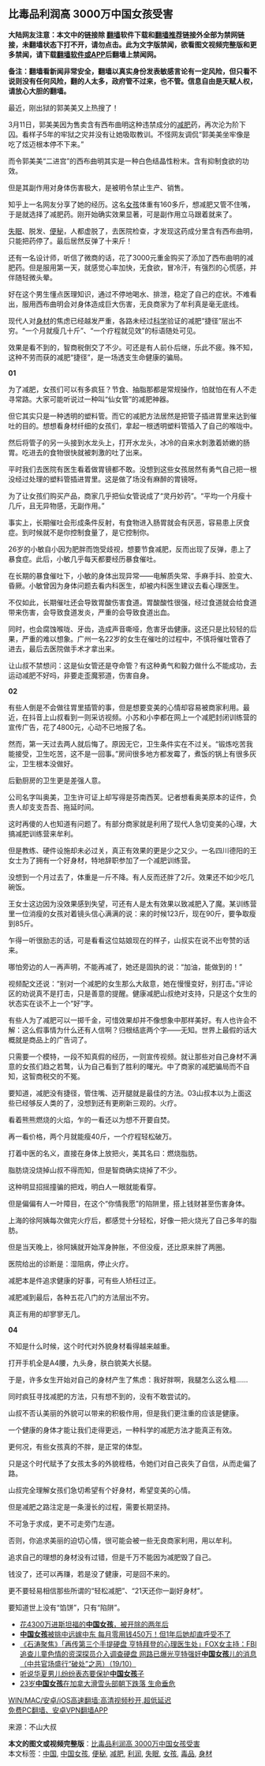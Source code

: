  <h2>比毒品利润高 3000万中国女孩受害</h2> <p class="notice"><b>大陆网友注意：本文中的链接除 <a href="https://github.com/bannedbook/fanqiang" >翻墙</a>软件下载和<a href="https://github.com/killgcd/justmysocks/blob/master/README.md">翻墙推荐</a>链接外全部为禁网链接，未翻墙状态下打不开，请勿点击。此为文字版禁闻，欲看图文视频完整版和更多禁闻，请下载<a href="https://github.com/bannedbook/fanqiang">翻墙软件或APP</a>后翻墙上禁闻网。</p><p>备注：翻墙看新闻非常安全，翻墙以真实身份发表敏感言论有一定风险，但只看不说则没有任何风险，翻的人太多，政府管不过来，也不管。信息自由是天赋人权，请放心大胆的翻墙。</b></p>  <div class="entry"> <p>最近，刚出狱的郭美美又上热搜了！</p> <p>3月11日，郭美美因为售卖含有西布曲明这种违禁成分的<a href="https://www.bannedbook.org/bnews/tag/%e5%87%8f%e8%82%a5/" class="st_tag internal_tag" rel="tag" title="标签 减肥 下的日志">减肥</a>药，再次沦为阶下囚。看样子5年的牢狱之灾并没有让她吸取教训。不怪网友调侃“郭美美坐牢像是吃了炫迈根本停不下来。”</p> <p>而令郭美美“二进宫”的西布曲明其实是一种白色结晶性粉末。含有抑制食欲的功效。</p> <p>但是其副作用对身体伤害极大，是被明令禁止生产、销售。</p> <p>知乎上一名网友分享了她的经历。这名<a href="https://www.bannedbook.org/bnews/tag/%e5%a5%b3%e5%ad%a9/" class="st_tag internal_tag" rel="tag" title="标签 女孩 下的日志">女孩</a>体重有160多斤，想减肥又管不住嘴，于是就选择了减肥药。刚开始确实效果显著，可是副作用立马跟着就来了。</p> <p><a href="https://www.bannedbook.org/bnews/tag/%e5%a4%b1%e7%9c%a0/" class="st_tag internal_tag" rel="tag" title="标签 失眠 下的日志">失眠</a>、脱发、<a href="https://www.bannedbook.org/bnews/tag/%e4%be%bf%e7%a7%98/" class="st_tag internal_tag" rel="tag" title="标签 便秘 下的日志">便秘</a>，人都虚脱了，去医院检查，才发现这药成分里含有西布曲明，只能把药停了。最后居然反弹了十来斤！</p> <p>还有一名设计师，听信了微商的话，花了3000元重金购买了添加了西布曲明的减肥药。但是服用第一天，就感觉心率加快，无食欲，冒冷汗，有强烈的心慌感，并伴随轻微头晕。</p> <p>好在这个男生懂点医理知识，通过不停地喝水、排泄，稳定了自己的症状。不难看出，服用西布曲明会对身体造成巨大伤害，无良商家为了牟利真是毫无底线。</p> <p>现代人对<a href="https://www.bannedbook.org/bnews/tag/%E8%BA%AB%E6%9D%90/" class="st_tag internal_tag" rel="tag" title="标签 身材 下的日志">身材</a>的焦虑已经越发严重，各路未经过<span class='wp_keywordlink'><a href="https://www.bannedbook.org/forum11/topic309.html" title="禁片：“科学”的棍子" target="_blank">科学</a></span>验证的减肥“捷径”层出不穷。“一个月就瘦几十斤”、“一个疗程就见效”的标语随处可见。</p> <p>效果是看不到的，智商税倒交了不少。可还是有人前仆后继，乐此不疲。殊不知，这种不劳而获的减肥“捷径”，是一场透支生命健康的骗局。</p> <p><strong>01</strong></p> <p>为了减肥，女孩们可以有多疯狂？节食、抽脂那都是常规操作，怕就怕在有人不走寻常路。大家可能听说过一种叫“仙女管”的减肥神器。</p> <p>但它其实只是一种透明的塑料管。而它的减肥方法居然是把管子插进胃里来达到催吐的目的。想想看身材纤细的女孩们，拿起一根透明塑料管插入了自己的喉咙中。</p> <p>然后将管子的另一头接到水龙头上，打开水龙头，冰冷的自来水刺激着娇嫩的肠胃。吃进去的食物很快就被刺激的吐了出来。</p> <p>平时我们去医院有医生看着做胃镜都不敢。没想到这些女孩居然有勇气自己把一根没经过处理的塑料管插进胃里。这是做了场没有麻醉的胃镜呀。</p> <p>为了让女孩们购买产品，商家几乎把仙女管说成了“灵丹妙药”。“平均一个月瘦十几斤，且无异物感，无副作用。”</p> <p>事实上，长期催吐会形成条件反射，有食物进入肠胃就会有厌恶，容易患上厌食症。到时候就不是你控制食量了，是它控制你。</p>  <p>26岁的小敏自小因为肥胖而饱受歧视，想要节食减肥，反而出现了反弹，患上了暴食症。此后，小敏几乎每天都要经历暴食催吐。</p> <p>在长期的暴食催吐下，小敏的身体出现异常——电解质失常、手麻手抖、脸变大、昏厥。小敏曾因为身体问题去看内科医生，却被内科医生建议去看心理医生。</p> <p>不仅如此，长期催吐还会导致胃酸伤害食道。胃酸酸性很强，经过食道就会给食道带来伤害，会导致食道发炎，严重的会导致食道出血。</p> <p>同时，也会腐蚀喉咙、牙齿，造成声音嘶哑，危害牙齿健康。这还只是比较轻的后果，严重的难以想象。广州一名22岁的女生在催吐的过程中，不慎将催吐管吞了进去，最后去医院做手术才拿出来。</p> <p>让山叔不禁想问：这是仙女管还是夺命管？有这种勇气和毅力做什么不能成功，去运动减肥不好吗，非要走歪魔邪道，伤害自身。</p> <p><strong>02</strong></p> <p>有些人倒是不会做往胃里插管的事，但是想要变美的心情却容易被商家利用。最近，在抖音上山叔看到一则采访视频。小苏和小李都在网上一个减肥封闭训练营的宣传广告，花了4800元，心动不已地报了名。</p> <p>然而，第一天过去两人就后悔了。原因无它，卫生条件实在不过关。“锻炼吃苦我能接受，卫生吃苦，这不是一回事。”房间很多地方都发霉了，煮饭的锅上有很多灰尘，卫生根本没做好。</p> <p>后勤厨房的卫生更是差强人意。</p> <p>公司名字叫奥美，卫生许可证上却写得是芬南西芙。记者想看奥美原本的证件，负责人却支支吾吾、拖延时间。</p> <p>这时再傻的人也知道有问题了。有部分商家就是利用了现代人急切变美的心理，大搞减肥训练营来牟利。</p> <p>但是教练、硬件设施却未必过关，真正有效果的更是少之又少。一名四川德阳的王女士为了拥有一个好身材，特地辞职参加了一个减肥训练营。</p> <p>没想到一个月过去了，体重是一斤不降。有人反而还胖了2斤。效果还不如少吃几碗饭。</p> <p>王女士这边因为没效果感到失望，可还有人是太有效果以致减肥入了魔。某训练营里一位消瘦的女孩对着镜头信心满满的说：来的时候123斤，现在90斤，要争取瘦到85斤。</p> <p>乍得一听很励志的话，可是看看这位姑娘现在的样子，山叔实在说不出夸赞的话来。</p> <p>哪怕旁边的人一再声明，不能再减了，她还是固执的说：“加油，能做到的！”</p> <p>视频配文还说：“别对一个减肥的女生那么大敌意，她在慢慢变好，别打击。”评论区的劝说真不是打击，只是善意的提醒。健康减肥山叔绝对支持，只是这个女生的状态实在谈不上一个“好”字。</p>  <p>有些人为了减肥可以一掷千金，可惜效果却并不像想象中那样美好。有人也许会不解：这么假事情为什么还有人信啊？归根结底两个字——无知。世界上最假的话大概就是商品上的广告词了。</p> <p>只需要一个模特，一段不知真假的经历，一则宣传视频。就让那些对自己身材不满意的女孩们趋之若鹜，认为自己看到了胜利的曙光。中了商家的减肥骗局而不自知，这智商税交的不冤。</p> <p>要知道，减肥没有捷径，管住嘴、迈开腿就是最佳的方法。03山叔本以为上面这些已经够反人类的了，没想到还有更刷新三观的。火疗。</p> <p>看着熊熊燃烧的火焰，乍的一看还以为想不开要自焚。</p> <p>再一看价格，两个月就能瘦40斤，一个疗程轻松破万。</p> <p>打着中医的名义，直接在身体上放把火，美其名曰：燃烧脂肪。</p> <p>脂肪烧没烧掉山叔不得而知，但是智商确实烧掉了不少。</p> <p>这种明显招摇撞骗的把戏，明白人一眼就能看穿。</p> <p>但是偏偏有人一叶障目，在这个“你情我愿”的陷阱里，搭上钱财甚至伤害身体。</p> <p>上海的徐阿姨每次做完火疗后，都感觉十分轻松，好像一把火烧光了自己多年的脂肪。</p> <p>但是当天晚上，徐阿姨就开始浑身肿胀，不但没瘦，还比原来胖了两圈。</p> <p>医院给出的诊断是：湿阻病，停止火疗。</p> <p>减肥本是件追求健康的好事，可有些人矫枉过正。</p> <p>减肥减到最后，各种五花八门的方法层出不穷。</p> <p>真正有用的却寥寥无几。</p> <p><strong>04</strong></p> <p>不知是什么时候，这个时代对外貌身材看得越来越重。</p>  <p>打开手机全是A4腰，九头身，肤白貌美大长腿。</p> <p>于是，许多女生开始对自己的身材产生了焦虑：我好胖啊，我腿怎么这么粗&#8230;&#8230;</p> <p>同时疯狂寻找减肥的方法，只有想不到的，没有不敢尝试的。</p> <p>山叔不否认美丽的外貌可以带来的积极作用，但是我们更注重的应该是健康。</p> <p>一个健康的身体才能让我们走得更远，一种科学的减肥方法才能真正有效。</p> <p>更何况，有些女孩真的不胖，是正常的体型。</p> <p>只是这个时代赋予了女孩太多的外貌桎梏，令她们对自己丧失了自信，从而走偏了路。</p> <p>山叔完全理解女孩们急切希望有个好身材，希望变美的心情。</p> <p>但是减肥之路注定是一条漫长的过程，需要长期坚持。</p> <p>不可急于求成，更不可走旁门左道。</p> <p>否则，你追求美丽的迫切心情，很可能会被一些无良商家利用，用以牟利。</p> <p>追求自己的理想的身材没有过错，但是千万不能因为减肥毁了自己。</p> <p>钱没了，还可以再赚，若是没了健康，可是回不来的。</p> <p>更不要轻易相信那些所谓的“轻松减肥”、“21天还你一副好身材”。</p> <p>要知道世上没有“馅饼”，只有“陷阱”。</p> <ul class='op-related-articles' title='相关阅读'> <li><a href='https://www.bannedbook.org/bnews/lifebaike/20210306/1499744.html' target='_blank'>花4300万进斯坦福的<b>中国女孩</b>，被开除的两年后</a></li> <li><a href='https://www.bannedbook.org/bnews/funmedia/20201210/1445102.html' target='_blank'><b>中国女孩</b>被挑中远嫁中东 每月零用钱450万！但1年后她却直呼受不了</a></li> <li><a href='https://www.bannedbook.org/bnews/bannedvideo/20201020/1416809.html' target='_blank'>《石涛聚焦》「再传第三个手提硬盘 亨特拜登的心理医生处」FOX女主持：FBI 追查儿童色情的资深探员介入调查硬盘 网路已爆光亨特强奸<b>中国女孩</b>儿的消息（中共官场盛行“破处”之恶）（19/10）</a></li> <li><a href='https://www.bannedbook.org/bnews/ssgc/20200304/1288300.html' target='_blank'>听说华夏男儿纷纷表态要保护<b>中国女孩</b>子</a></li> <li><a href='https://www.bannedbook.org/bnews/baitai/20200102/1252128.html' target='_blank'>23岁<b>中国女孩</b>在加拿大滑雪头部朝下跌落 生命垂危</a></li> </ul> <p class="texttj"> <a href="https://github.com/bannedbook/fanqiang/wiki/V2ray%E6%9C%BA%E5%9C%BA" target="_blank">WIN/MAC/安卓/iOS高速翻墙:高清视频秒开,超低延迟</a><br/> <a href="https://github.com/bannedbook/fanqiang/wiki/%E7%A6%81%E9%97%BB%E7%BD%91%E5%AE%89%E5%8D%93%E7%BF%BB%E5%A2%99%E6%96%B0%E9%97%BBAPP" target="_blank">免费PC翻墙、安卓VPN翻墙APP</a></p><div id="archive-pix-1" class="banner-ads"> <!-- AuctionX Display platform tag START --> <div id="26318x728x90x621x_ADSLOT1" clicktrack="%%CLICK_URL_ESC%%"></div> <!-- AuctionX Display platform tag END --> </div> <div id="archive-pix-2" class="banner-ads"> <!-- AuctionX Display platform tag START --> <div id="26315x300x250x621x_ADSLOT1" clicktrack="%%CLICK_URL_ESC%%"></div> <!-- AuctionX Display platform tag END --> </div><p> 来源：不山大叔 </p> <a name='sharetosocial'></a>        <div><b>本文的图文或视频完整版</b>：<a href='https://www.bannedbook.org/bnews/comments/20210429/1535994.html'>比毒品利润高 3000万中国女孩受害</a></div>  </div><!--END ENTRY--> <div class="postfooter"> <div>本文标签：<a href="https://www.bannedbook.org/bnews/tag/%E4%B8%AD%E5%9B%BD/" rel="tag">中国</a>, <a href="https://www.bannedbook.org/bnews/tag/%e4%b8%ad%e5%9b%bd%e5%a5%b3%e5%ad%a9/" rel="tag">中国女孩</a>, <a href="https://www.bannedbook.org/bnews/tag/%e4%be%bf%e7%a7%98/" rel="tag">便秘</a>, <a href="https://www.bannedbook.org/bnews/tag/%e5%87%8f%e8%82%a5/" rel="tag">减肥</a>, <a href="https://www.bannedbook.org/bnews/tag/%E5%88%A9%E6%B6%A6/" rel="tag">利润</a>, <a href="https://www.bannedbook.org/bnews/tag/%e5%a4%b1%e7%9c%a0/" rel="tag">失眠</a>, <a href="https://www.bannedbook.org/bnews/tag/%e5%a5%b3%e5%ad%a9/" rel="tag">女孩</a>, <a href="https://www.bannedbook.org/bnews/tag/%e6%af%92%e5%93%81/" rel="tag">毒品</a>, <a href="https://www.bannedbook.org/bnews/tag/%E8%BA%AB%E6%9D%90/" rel="tag">身材</a></div>  </div><!--END POSTFOOTER--> 